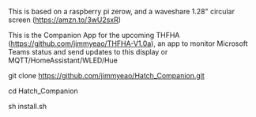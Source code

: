This is based on a raspberry pi zerow, and a waveshare 1.28" circular screen (https://amzn.to/3wU2sxR)

This is the Companion App for the upcoming THFHA (https://github.com/jimmyeao/THFHA-V1.0a), an app to monitor Microsoft Teams status and send updates to this display or MQTT/HomeAssistant/WLED/Hue

git clone https://github.com/jimmyeao/Hatch_Companion.git

cd Hatch_Companion

sh install.sh

